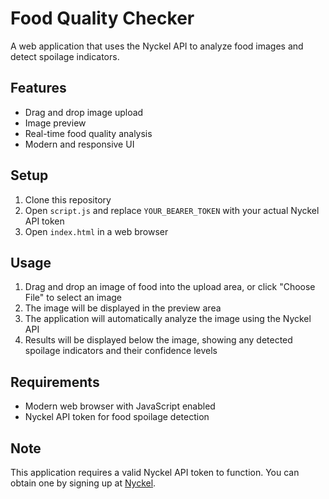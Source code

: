 # Food Quality Checker

A web application that uses the Nyckel API to analyze food images and detect spoilage indicators.

## Features

- Drag and drop image upload
- Image preview
- Real-time food quality analysis
- Modern and responsive UI

## Setup

1. Clone this repository
2. Open `script.js` and replace `YOUR_BEARER_TOKEN` with your actual Nyckel API token
3. Open `index.html` in a web browser

## Usage

1. Drag and drop an image of food into the upload area, or click "Choose File" to select an image
2. The image will be displayed in the preview area
3. The application will automatically analyze the image using the Nyckel API
4. Results will be displayed below the image, showing any detected spoilage indicators and their confidence levels

## Requirements

- Modern web browser with JavaScript enabled
- Nyckel API token for food spoilage detection

## Note

This application requires a valid Nyckel API token to function. You can obtain one by signing up at [Nyckel](https://www.nyckel.com/). 